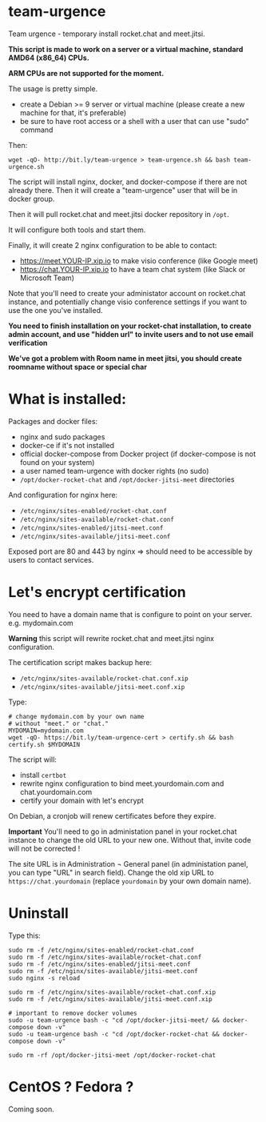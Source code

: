 # team-urgence
Team urgence - temporary install rocket.chat and meet.jitsi.

**This script is made to work on a server or a virtual machine, standard AMD64 (x86_64) CPUs.**

**ARM CPUs are not supported for the moment.**

The usage is pretty simple.

- create a Debian >= 9 server or virtual machine (please create a new machine for that, it's preferable)
- be sure to have root access or a shell with a user that can use "sudo" command

Then:
```
wget -qO- http://bit.ly/team-urgence > team-urgence.sh && bash team-urgence.sh
```

The script will install nginx, docker, and docker-compose if there are not already there.
Then it will create a "team-urgence" user that will be in docker group.

Then it will pull rocket.chat and meet.jitsi docker repository in `/opt`.

It will configure both tools and start them.

Finally, it will create 2 nginx configuration to be able to contact:
- https://meet.YOUR-IP.xip.io to make visio conference (like Google meet)
- https://chat.YOUR-IP.xip.io to have a team chat system (like Slack or Microsoft Team)

Note that you'll need to create your administator account on rocket.chat instance, and potentially change visio conference settings
if you want to use the one you've installed.

**You need to finish installation on your rocket-chat installation, to create admin account, and use "hidden url" to invite users and to not use email verification**

**We've got a problem with Room name in meet jitsi, you should create roomname without space or special char**

# What is installed:

Packages and docker files:
- nginx and sudo packages
- docker-ce if it's not installed
- official docker-compose from Docker project (if docker-compose is not found on your system)
- a user named team-urgence with docker rights (no sudo)
- `/opt/docker-rocket-chat` and `/opt/docker-jitsi-meet` directories

And configuration for nginx here:
- `/etc/nginx/sites-enabled/rocket-chat.conf`
- `/etc/nginx/sites-available/rocket-chat.conf`
- `/etc/nginx/sites-enabled/jitsi-meet.conf`
- `/etc/nginx/sites-available/jitsi-meet.conf`

Exposed port are 80 and 443 by nginx => should need to be accessible by users to contact services.


# Let's encrypt certification

You need to have a domain name that is configure to point on your server. e.g. mydomain.com

**Warning** this script will rewrite rocket.chat and meet.jitsi nginx configuration.

The certification script makes backup here:

- `/etc/nginx/sites-available/rocket-chat.conf.xip`
- `/etc/nginx/sites-available/jitsi-meet.conf.xip`

Type:

```
# change mydomain.com by your own name
# without "meet." or "chat."
MYDOMAIN=mydomain.com
wget -qO- https://bit.ly/team-urgence-cert > certify.sh && bash certify.sh $MYDOMAIN
```

The script will:

- install `certbot`
- rewrite nginx configuration to bind meet.yourdomain.com and chat.yourdomain.com
- certify your domain with let's encrypt

On Debian, a cronjob will renew certificates before they expire.

**Important** You'll need to go in administation panel in your rocket.chat instance to change the old URL to your new one. Without that, invite code will not be corrected !

The site URL is in Administration ¬ General panel (in administation panel, you can type "URL" in search field). Change the old xip URL to `https://chat.yourdomain` (replace `yourdomain` by your own domain name).

# Uninstall

Type this:

```
sudo rm -f /etc/nginx/sites-enabled/rocket-chat.conf
sudo rm -f /etc/nginx/sites-available/rocket-chat.conf
sudo rm -f /etc/nginx/sites-enabled/jitsi-meet.conf
sudo rm -f /etc/nginx/sites-available/jitsi-meet.conf
sudo nginx -s reload

sudo rm -f /etc/nginx/sites-available/rocket-chat.conf.xip
sudo rm -f /etc/nginx/sites-available/jitsi-meet.conf.xip

# important to remove docker volumes
sudo -u team-urgence bash -c "cd /opt/docker-jitsi-meet/ && docker-compose down -v"
sudo -u team-urgence bash -c "cd /opt/docker-rocket-chat && docker-compose down -v"

sudo rm -rf /opt/docker-jitsi-meet /opt/docker-rocket-chat
```

# CentOS ? Fedora ?

Coming soon.

